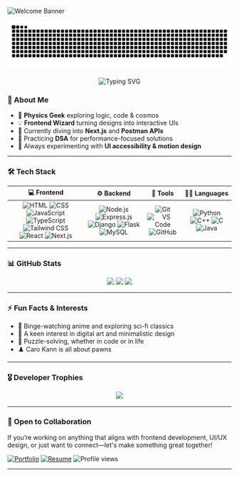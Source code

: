 ![Welcome Banner](https://trisya.com/myimg/child/Website%20Design.gif)

<picture>
  <source
    media="(prefers-color-scheme: dark)"
    srcset="https://raw.githubusercontent.com/platane/snk/output/github-contribution-grid-snake-dark.svg"
  />
  <source
    media="(prefers-color-scheme: light)"
    srcset="https://raw.githubusercontent.com/platane/snk/output/github-contribution-grid-snake.svg"
  />
  <img
    alt="github contribution grid snake animation"
    src="https://raw.githubusercontent.com/platane/snk/output/github-contribution-grid-snake.svg"
  />
</picture>

<p align="center">
  <img src="https://readme-typing-svg.demolab.com?font=Fira+Code&duration=2000&pause=1000&center=true&vCenter=true&width=435&lines=Hi+there!+I'm+Deepak+Shukla+%F0%9F%91%8B;Frontend+Developer+%F0%9F%92%BB;Physics+Enthusiast+%E2%9C%A8;Anime+Freak+%F0%9F%8E%A5;Problem+Solver+%E2%9C%8C%EF%B8%8F" alt="Typing SVG" />
</p>

### 🚀 About Me
- 🧠 **Physics Geek** exploring logic, code & cosmos
- 💡 **Frontend Wizard** turning designs into interactive UIs
- 🌱 Currently diving into **Next.js** and **Postman APIs**
- 🧠 Practicing **DSA** for performance-focused solutions
- 🧪 Always experimenting with **UI accessibility & motion design**

---
### 🛠️ Tech Stack

| 💻 **Frontend** | ⚙️ **Backend** | 🧰 **Tools** | 🧑‍💻 **Languages** |
|:---------------:|:--------------:|:------------:|:-----------------:|
| <img src="https://img.icons8.com/color/48/html-5.png" alt="HTML" title="HTML5"/> <img src="https://img.icons8.com/color/48/css3.png" alt="CSS" title="CSS3"/> <img src="https://img.icons8.com/color/48/javascript.png" alt="JavaScript" title="JavaScript"/> <img src="https://img.icons8.com/color/48/typescript.png" alt="TypeScript" title="TypeScript"/> <img src="https://img.icons8.com/color/48/tailwind_css.png" alt="Tailwind CSS" title="Tailwind CSS"/> <img src="https://img.icons8.com/ios-filled/50/react-native.png" alt="React" title="ReactJS"/> <img src="https://img.icons8.com/fluency/48/nextjs.png" alt="Next.js" title="Next.js"/> | <img src="https://img.icons8.com/fluency/48/node-js.png" alt="Node.js" title="Node.js"/> <img src="https://cdn.jsdelivr.net/gh/devicons/devicon/icons/express/express-original.svg" alt="Express.js" title="Express.js" width="40" height="40"/> <img src="https://static.djangoproject.com/img/logos/django-logo-positive.svg" alt="Django" title="Django" width="40"/> <img src="https://img.icons8.com/ios-filled/50/flask.png" alt="Flask" title="Flask" width="40"/> <img src="https://img.icons8.com/color/48/mysql-logo.png" alt="MySQL" title="MySQL"/> | <img src="https://img.icons8.com/color/48/git.png" alt="Git" title="Git"/> <img src="https://img.icons8.com/color/48/visual-studio-code-2019.png" alt="VS Code" title="VS Code"/> <img src="https://img.icons8.com/color/48/github--v1.png" alt="GitHub" title="GitHub"/> | <img src="https://img.icons8.com/color/48/python.png" alt="Python" title="Python"/> <img src="https://upload.wikimedia.org/wikipedia/commons/1/18/ISO_C%2B%2B_Logo.svg" alt="C++" title="C++" width="40"/> <img src="https://img.icons8.com/color/48/c-programming.png" alt="C" title="C"/> <img src="https://img.icons8.com/color/48/java-coffee-cup-logo.png" alt="Java" title="Java"/> |

---

### 📊 GitHub Stats
<p align="center">
  <img src="https://github-readme-stats.vercel.app/api?username=flames004&show_icons=true&theme=radical" width="48%"/>
  <img src="https://github-readme-stats.vercel.app/api/top-langs/?username=flames004&layout=compact&theme=radical" width="40%"/>
  <img src="https://github-readme-streak-stats.herokuapp.com?user=flames004&theme=radical&timezone=Asia/Kolkata" width="48%"/>
</p>

---

### ⚡ Fun Facts & Interests
- 🎥 Binge-watching anime and exploring sci-fi classics
- 🎨 A keen interest in digital art and minimalistic design  
- 🧩 Puzzle-solving, whether in code or in life  
- ♟️ Caro Kann is all about pawns

---

### 🎖️ Developer Trophies

<p align="center">
  <img src="https://github-profile-trophy.vercel.app/?username=flames004&theme=dracula" />
</p>

---

### 🤝 Open to Collaboration
If you’re working on anything that aligns with frontend development, UI/UX design, or just want to connect—let's make something great together!

[![Portfolio](https://img.shields.io/badge/Portfolio-Check_It_Out-orange?style=for-the-badge&logo=appveyor)](https://deepak-dev.netlify.app/)
[![Resume](https://img.shields.io/badge/Resume-View_or_Download-blue?style=for-the-badge&logo=appveyor)](https://drive.google.com/file/d/183ccCkXGhwVXEGZYTY8uQsXken5mRMT8/view?usp=drive_link)
<img src="https://komarev.com/ghpvc/?username=flames004&style=flat-square&color=blue" alt="Profile views" height="64" />

---
